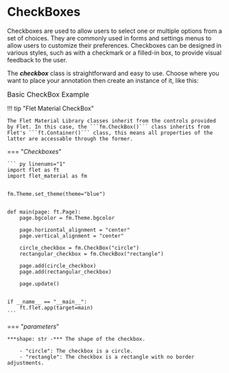 # CheckBoxes

Checkboxes are used to allow users to select one or multiple options from a set of choices. They are commonly used in forms and settings menus to allow users to customize their preferences. Checkboxes can be designed in various styles, such as with a checkmark or a filled-in box, to provide visual feedback to the user.


The ***checkbox*** class is straightforward and easy to use. Choose where you want to place your annotation then create an instance of it, like this:


<span style="font-size:1rem;">Basic CheckBox Example</span>

!!! tip "Flet Material CheckBox"

    The Flet Material Library classes inherit from the controls provided by Flet. In this case, the ```fm.CheckBox()``` class inherits from Flet's ```ft.Container()``` class, this means all properties of the latter are accessable through the former. 

=== "*Checkboxes*"

    ``` py linenums="1"
    import flet as ft
    import flet_material as fm


    fm.Theme.set_theme(theme="blue")


    def main(page: ft.Page):
        page.bgcolor = fm.Theme.bgcolor

        page.horizontal_alignment = "center"
        page.vertical_alignment = "center"

        circle_checkbox = fm.CheckBox("circle")
        rectangular_checkbox = fm.CheckBox("rectangle")

        page.add(circle_checkbox)
        page.add(rectangular_checkbox)

        page.update()


    if __name__ == "__main__":
        ft.flet.app(target=main)
    ```

=== "*parameters*"

    ***shape: str -*** The shape of the checkbox.

        - "circle": The checkbox is a circle.
        - "rectangle": The checkbox is a rectangle with no border adjustments.
